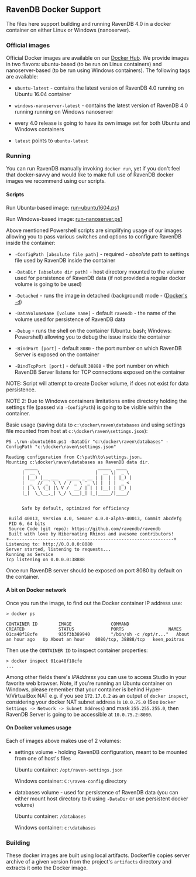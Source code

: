 ## RavenDB Docker Support

The files here support building and running RavenDB 4.0 in a docker container on either Linux or Windows (nanoserver).

### Official images

 Official Docker images are available on our [Docker Hub](https://hub.docker.com/r/ravendb/ravendb/). We provide images in two flavors: ubuntu-based (to be run on Linux containers) and nanoserver-based (to be run using Windows containers). The following tags are available:

- `ubuntu-latest` - contains the latest version of RavenDB 4.0 running on Ubuntu 16.04 container

- `windows-nanoserver-latest` - contains the latest version of RavenDB 4.0 running running on Windows nanoserver

- every 4.0 release is going to have its own image set for both Ubuntu and Windows containers

- `latest` points to `ubuntu-latest`

### Running

You can run RavenDB manually invoking `docker run`, yet if you don't feel that docker-savvy and would like to make full use of RavenDB docker images we recommend using our scripts.

#### Scripts

Run Ubuntu-based image: [run-ubuntu1604.ps1](run-ubuntu1604.ps1)

Run Windows-based image: [run-nanoserver.ps1](run-nanoserver.ps1)

Above mentioned Powershell scripts are simplifying usage of our images allowing you to pass various switches and options to configure RavenDB inside the container:

- `-ConfigPath [absolute file path]` - required - *absolute* path to settings file used by RavenDB inside the container

- `-DataDir [absolute dir path]` - host directory mounted to the volume used for persistence of RavenDB data (if not provided a regular docker volume is going to be used)

- `-Detached` - runs the image in detached (background) mode - ([Docker's `-d`](https://docs.docker.com/engine/reference/run/#detached--d))

- `-DataVolumeName [volume name]` - default `ravendb` - the name of the volume used for persistence of RavenDB data

- `-Debug` - runs the shell on the container (Ubuntu: bash; Windows: Powershell) allowing you to debug the issue inside the container

- `-BindPort [port]` - default `8080` - the port number on which RavenDB Server is exposed on the container

- `-BindTcpPort [port]` - default `38888` - the port number on which RavenDB Server listens for TCP connections exposed on the container

NOTE: Script will attempt to create Docker volume, if does not exist for data persistence.

NOTE 2: Due to Windows containers limitations entire directory holding the settings file (passed via `-ConfigPath`) is going to be visible within the container.

Basic usage (saving data to `c:\docker\raven\databases` and using settings file mounted from host at `c:\docker\raven\settings.json`):
```
PS .\run-ubuntu1604.ps1 -DataDir "c:\docker\raven\databases" -ConfigPath "c:\docker\raven\settings.json"

Reading configuration from C:\path\to\settings.json.
Mounting c:\docker\raven\databases as RavenDB data dir.
       _____                       _____  ____
      |  __ \                     |  __ \|  _ \
      | |__) |__ ___   _____ _ __ | |  | | |_) |
      |  _  // _` \ \ / / _ \ '_ \| |  | |  _ <
      | | \ \ (_| |\ V /  __/ | | | |__| | |_) |
      |_|  \_\__,_| \_/ \___|_| |_|_____/|____/


      Safe by default, optimized for efficiency

 Build 40013, Version 4.0, SemVer 4.0.0-alpha-40013, Commit abcdefg
 PID 6, 64 bits
 Source Code (git repo): https://github.com/ravendb/ravendb
 Built with love by Hibernating Rhinos and awesome contributors!
+---------------------------------------------------------------+
Listening to: http://0.0.0.0:8080
Server started, listening to requests...
Running as Service
Tcp listening on 0.0.0.0:38888

```

Once run RavenDB server should be exposed on port 8080 by default on the container.

#### A bit on Docker network

Once you run the image, to find out the Docker container IP address use:

```
> docker ps

CONTAINER ID        IMAGE               COMMAND                  CREATED             STATUS              PORTS                 NAMES
01ca48f18cfe        935f3b389940        "/bin/sh -c /opt/r..."   About an hour ago   Up About an hour    8080/tcp, 38888/tcp   keen_poitras
```

Then use the `CONTAINER ID` to inspect container properties:
```
> docker inspect 01ca48f18cfe
...        
```

Among other fields there's *IPAddress* you can use to access Studio in your favorite web browser. Note, if you're running an Ubuntu container on Windows, please remember that your container is behind Hyper-V/VirtualBox NAT e.g. if you see `172.17.0.2` as an output of `docker inspect`, considering your docker NAT subnet address is `10.0.75.0` (See `Docker Settings -> Network -> Subnet Address`) and mask  `255.255.255.0`, then RavenDB Server is going to be accessible at `10.0.75.2:8080`.

#### On Docker volumes usage

Each of images above makes use of 2 volumes:

- settings volume - holding RavenDB configuration, meant to be mounted from one of host's files

    Ubuntu container: `/opt/raven-settings.json`

    Windows container: `C:\raven-config` directory

- databases volume - used for persistence of RavenDB data (you can either mount host directory to it using `-DataDir` or use persistent docker volume)

    Ubuntu container: `/databases`

    Windows container: `c:\databases`

### Building

These docker images are built using local artifacts. Dockerfile copies server archive of a given version from the project's `artifacts` directory and extracts it onto the Docker image.
